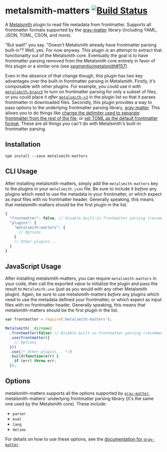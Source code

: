 # metalsmith-matters [![Build Status](https://travis-ci.org/Ajedi32/metalsmith-matters.svg)](https://travis-ci.org/Ajedi32/metalsmith-matters)

A [Metalsmith](https://github.com/segmentio/metalsmith) plugin to read file
metadata from frontmatter. Supports all frontmatter formats supported by the
[gray-matter](https://github.com/jonschlinkert/gray-matter#optionslang)
library (including YAML, JSON, TOML, CSON, and more).

"But wait!" you say. "Doesn't Metalsmith already have frontmatter parsing
built-in"? Well, yes. For now anyway. This plugin is an attempt to extract that
functionality out of the Metalsmith core. Eventually the goal is to have
frontmatter parsing removed from the Metalsmith core entirely in favor of this
plugin or a similar one (see
[segmentio/metalsmith#157](https://github.com/segmentio/metalsmith/issues/157)).

Even in the absence of that change though, this plugin has two key advantages
over the built-in frontmatter parsing in Metalsmith. Firstly, it's composable
with other plugins. For example, you could use it with
[`metalsmith-branch`](https://github.com/ericgj/metalsmith-branch) to turn on
frontmatter parsing for only a subset of files, or you could place it *after*
[`metalsmith-s3`](https://github.com/mwishek/metalsmith-s3) in the plugin list
so that it parses frontmatter in downloaded files. Secondly, this plugin
provides a way to pass options to the underlying frontmatter parsing library,
[gray-matter](https://github.com/jonschlinkert/gray-matter). This allows you to
do things like
[change the delimiter used to separate frontmatter from the rest of the file](https://github.com/jonschlinkert/gray-matter#optionsdelims),
or
[set TOML as the default frontmatter format](https://github.com/jonschlinkert/gray-matter#optionslang).
These are all things you can't do with Metalsmith's built-in frontmatter
parsing.


## Installation

    npm install --save metalsmith-matters

## CLI Usage

After installing metalsmith-matters, simply add the `metalsmith-matters` key to
the plugins in your `metalsmith.json` file. Be sure to include it *before* any
plugins which need to use the metadata in your frontmatter, or which expect as
input files with no frontmatter header. Generally speaking, this means that
metalsmith-matters should be the first plugin in the list.

```javascript
{
  "frontmatter": false, // Disable built-in frontmatter parsing (recommended)
  "plugins": {
    "metalsmith-matters": {
      // Options
    }
    // Other plugins...
  }
}
```

## JavaScript Usage

After installing metalsmith-matters, you can require `metalsmith-matters` in
your code, then call the exported value to initialize the plugin and pass the
result to `Metalsmith.use` (just as you would with any other Metalsmith plugin).
Again, be sure to use metalsmith-matters *before* any plugins which need to use
the metadata defined your frontmatter, or which expect as input files with no
frontmatter header. Generally speaking, this means that metalsmith-matters
should be the first plugin in the list.

```javascript
var frontmatter = require('metalsmith-matters');

Metalsmith(__dirname)
  .frontmatter(false) // Disable built-in frontmatter parsing (recommended)
  .use(frontmatter({
    // Options
  }))
  .use(/* Other plugins... */)
  .build(function(err) {
    if (err) throw err;
  });
```

## Options

metalsmith-matters supports all the options supported by
[`gray-matter`](https://github.com/jonschlinkert/gray-matter),
metalsmith-matters' underlying frontmatter parsing library (it's the same one
used by the Metalsmith core). These include:

* `parser`
* `eval`
* `lang`
* `delims`

For details on how to use these options, see the
[documentation for `gray-matter`](https://github.com/jonschlinkert/gray-matter#options).
